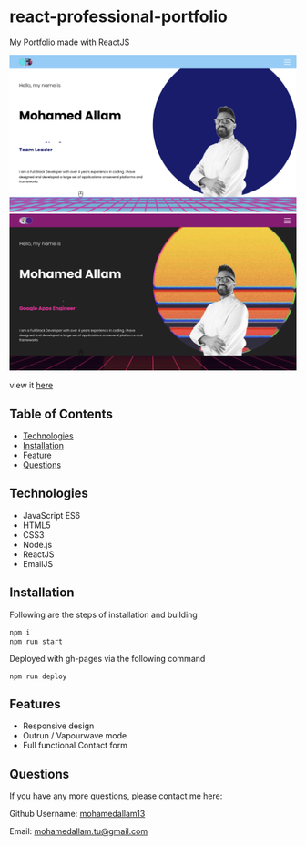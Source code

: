 # react-professional-portfolio
My Portfolio made with ReactJS


![Portfolio screenshot](./screenshots/screenshot1.png)
![Portfolio screenshot](./screenshots/screenshot2.png)

view it [here](https://mohamedallam13.github.io/react-professional-portfolio/)

## Table of Contents

* [Technologies](#technologies)
* [Installation](#installation)
* [Feature](#feature)
* [Questions](#questions)



## Technologies 

* JavaScript ES6
* HTML5
* CSS3
* Node.js
* ReactJS
* EmailJS

## Installation 

Following are the steps of installation and building

```
npm i
npm run start
```

Deployed with gh-pages via the following command 

```
npm run deploy
```

## Features

* Responsive design
* Outrun / Vapourwave mode
* Full functional Contact form



## Questions 

If you have any more questions, please contact me here:

Github Username: [mohamedallam13](https://mohamedallam13.github.io/react-professional-portfolio/)

Email: [mohamedallam.tu@gmail.com](mailto:mohamedallam.tu@gmail.com)

